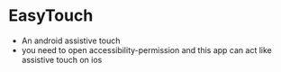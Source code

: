 # EasyTouch
* An android assistive touch
* you need to open accessibility-permission
  and this app can act like assistive touch on ios
